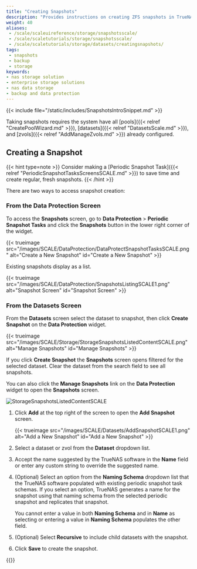 ```yaml
---
title: "Creating Snapshots"
description: "Provides instructions on creating ZFS snapshots in TrueNAS."
weight: 40
aliases:
 - /scale/scaleuireference/storage/snapshotsscale/
 - /scale/scaletutorials/storage/snapshotsscale/
 - /scale/scaletutorials/storage/datasets/creatingsnapshots/
tags: 
 - snapshots
 - backup
 - storage
keywords:
- nas storage solution
- enterprise storage solutions
- nas data storage
- backup and data protection
---
```


{{< include file="/static/includes/SnapshotsIntroSnippet.md" >}}

Taking snapshots requires the system have all [pools]({{< relref "CreatePoolWizard.md" >}}), [datasets]({{< relref "DatasetsScale.md" >}}), and [zvols]({{< relref "AddManageZvols.md" >}}) already configured.

## Creating a Snapshot

{{< hint type=note >}}
Consider making a [Periodic Snapshot Task]({{< relref "PeriodicSnapshotTasksScreensSCALE.md" >}}) to save time and create regular, fresh snapshots.
{{< /hint >}}

There are two ways to access snapshot creation:

### From the Data Protection Screen
To access the **Snapshots** screen, go to **Data Protection** > **Periodic Snapshot Tasks** and click the **Snapshots** button in the lower right corner of the widget.

{{< trueimage src="/images/SCALE/DataProtection/DataProtectSnapshotTasksSCALE.png" alt="Create a New Snapshot" id="Create a New Snapshot" >}}

Existing snapshots display as a list.

{{< trueimage src="/images/SCALE/DataProtection/SnapshotsListingSCALE1.png" alt="Snapshot Screen" id="Snapshot Screen" >}}

### From the Datasets Screen
From the **Datasets** screen select the dataset to snapshot, then click **Create Snapshot** on the **Data Protection** widget.

{{< trueimage src="/images/SCALE/Storage/StorageSnapshotsListedContentSCALE.png" alt="Manage Snapshots" id="Manage Snapshots" >}}

If you click **Create Snapshot** the **Snapshots** screen opens filtered for the selected dataset.
Clear the dataset from the search field to see all snapshots.

You can also click the **Manage Snapshots** link on the **Data Protection** widget to open the **Snapshots** screen.

![StorageSnapshotsListedContentSCALE](/images/SCALE/Storage/StorageSnapshotsListedContentSCALE.png "Manage Snapshots") 

1. Click **Add** at the top right of the screen to open the **Add Snapshot** screen.
    
   {{< trueimage src="/images/SCALE/Datasets/AddSnapshotSCALE1.png" alt="Add a New Snapshot" id="Add a New Snapshot" >}}

2. Select a dataset or zvol from the **Dataset** dropdown list.

3. Accept the name suggested by the TrueNAS software in the **Name** field or enter any custom string to override the suggested name.

4. (Optional) Select an option from  the **Naming Schema** dropdown list that the TrueNAS software populated with existing periodic snapshot task schemas.
   If you select an option, TrueNAS generates a name for the snapshot using that naming schema from the selected periodic snapshot and replicates that snapshot.

   You cannot enter a value in both **Naming Schema** and in **Name** as selecting or entering a value in **Naming Schema** populates the other field.

5. (Optional) Select **Recursive** to include child datasets with the snapshot.

6. Click **Save** to create the snapshot.

{{<include file="/static/includes/addcolumnorganizer.md">}}
